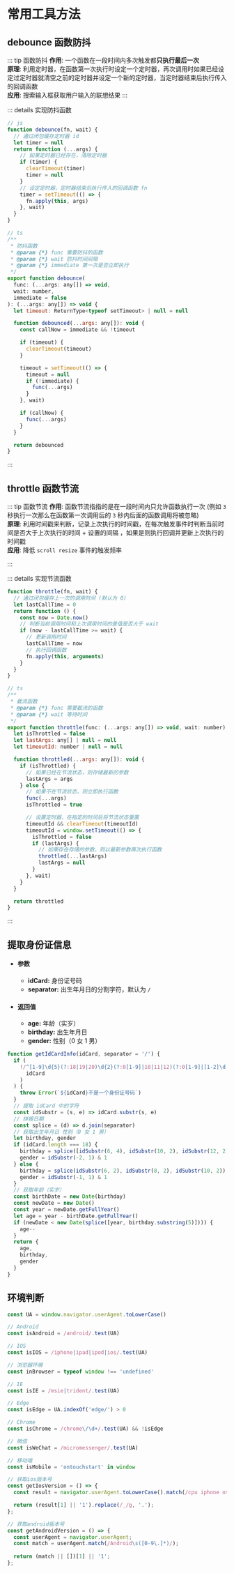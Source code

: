 # 常用工具方法

## debounce 函数防抖

::: tip 函数防抖
**作用**: 一个函数在一段时间内多次触发都**只执行最后一次** <br>
**原理**: 利用定时器，在函数第一次执行时设定一个定时器，再次调用时如果已经设定过定时器就清空之前的定时器并设定一个新的定时器，当定时器结束后执行传入的回调函数 <br>
**应用**: 搜索输入框获取用户输入的联想结果
:::

::: details 实现防抖函数
```js
// js
function debounce(fn, wait) {
  // 通过闭包缓存定时器 id
  let timer = null
  return function (...args) {
    // 如果定时器已经存在，清除定时器
    if (timer) {
      clearTimeout(timer)
      timer = null
    }
    // 设定定时器，定时器结束后执行传入的回调函数 fn
    timer = setTimeout(() => {
      fn.apply(this, args)
    }, wait)
  }
}

// ts
/**
 * 防抖函数
 * @param {*} func 需要防抖的函数
 * @param {*} wait 防抖时间间隔
 * @param {*} immediate 第一次是否立即执行
 */
export function debounce(
  func: (...args: any[]) => void,
  wait: number,
  immediate = false
): (...args: any[]) => void {
  let timeout: ReturnType<typeof setTimeout> | null = null

  function debounced(...args: any[]): void {
    const callNow = immediate && !timeout

    if (timeout) {
      clearTimeout(timeout)
    }

    timeout = setTimeout(() => {
      timeout = null
      if (!immediate) {
        func(...args)
      }
    }, wait)

    if (callNow) {
      func(...args)
    }
  }

  return debounced
}

```
:::

## throttle 函数节流

::: tip 函数节流
**作用**: 函数节流指指的是在一段时间内只允许函数执行一次 (例如 `3` 秒执行一次那么在函数第一次调用后的 `3` 秒内后面的函数调用将被忽略) <br>
**原理**: 利用时间戳来判断，记录上次执行的时间戳，在每次触发事件时判断当前时间是否大于上次执行的时间 + 设置的间隔 ，如果是则执行回调并更新上次执行的时间戳<br>
**应用**: 降低 `scroll resize` 事件的触发频率

:::

::: details 实现节流函数
```js
function throttle(fn, wait) {
  // 通过闭包缓存上一次的调用时间 (默认为 0)
  let lastCallTime = 0
  return function () {
    const now = Date.now()
    // 判断当前调用时间和上次调用时间的差值是否大于 wait
    if (now - lastCallTime >= wait) {
      // 更新调用时间
      lastCallTime = now
      // 执行回调函数
      fn.apply(this, arguments)
    }
  }
}

// ts
/**
 * 截流函数
 * @param {*} func 需要截流的函数
 * @param {*} wait 等待时间
 */
export function throttle(func: (...args: any[]) => void, wait: number): (...args: any[]) => void {
  let isThrottled = false
  let lastArgs: any[] | null = null
  let timeoutId: number | null = null

  function throttled(...args: any[]): void {
    if (isThrottled) {
      // 如果已经在节流状态，则存储最新的参数
      lastArgs = args
    } else {
      // 如果不在节流状态，则立即执行函数
      func(...args)
      isThrottled = true

      // 设置定时器，在指定的时间后将节流状态重置
      timeoutId && clearTimeout(timeoutId)
      timeoutId = window.setTimeout(() => {
        isThrottled = false
        if (lastArgs) {
          // 如果存在存储的参数，则以最新参数再次执行函数
          throttled(...lastArgs)
          lastArgs = null
        }
      }, wait)
    }
  }

  return throttled
}
```
:::

## 提取身份证信息

- #### 参数

  - **idCard:** 身份证号码
  - **separator:** 出生年月日的分割字符，默认为 `/`

- #### 返回值

  - **age:** 年龄（实岁）
  - **birthday:** 出生年月日
  - **gender:** 性别（0 女 1 男）

```js
function getIdCardInfo(idCard, separator = '/') {
  if (
    !/^[1-9]\d{5}(?:18|19|20)\d{2}(?:0[1-9]|10|11|12)(?:0[1-9]|[1-2]\d|30|31)\d{3}[\dXx]$/.test(
      idCard
    )
  ) {
    throw Error(`${idCard}不是一个身份证号码`)
  }
  // 提取 idCard 中的字符
  const idSubstr = (s, e) => idCard.substr(s, e)
  // 拼接日期
  const splice = (d) => d.join(separator)
  // 获取出生年月日 性别（0 女 1 男）
  let birthday, gender
  if (idCard.length === 18) {
    birthday = splice([idSubstr(6, 4), idSubstr(10, 2), idSubstr(12, 2)])
    gender = idSubstr(-2, 1) & 1
  } else {
    birthday = splice(idSubstr(6, 2), idSubstr(8, 2), idSubstr(10, 2))
    gender = idSubstr(-1, 1) & 1
  }
  // 获取年龄（实岁）
  const birthDate = new Date(birthday)
  const newDate = new Date()
  const year = newDate.getFullYear()
  let age = year - birthDate.getFullYear()
  if (newDate < new Date(splice([year, birthday.substring(5)]))) {
    age--
  }
  return {
    age,
    birthday,
    gender
  }
}
```

## 环境判断

```js
const UA = window.navigator.userAgent.toLowerCase()

// Android
const isAndroid = /android/.test(UA)

// IOS
const isIOS = /iphone|ipad|ipod|ios/.test(UA)

// 浏览器环境
const inBrowser = typeof window !== 'undefined'

// IE
const isIE = /msie|trident/.test(UA)

// Edge
const isEdge = UA.indexOf('edge/') > 0

// Chrome
const isChrome = /chrome\/\d+/.test(UA) && !isEdge

// 微信
const isWeChat = /micromessenger/.test(UA)

// 移动端
const isMobile = 'ontouchstart' in window

// 获取ios版本号
const getIosVersion = () => {
  const result = navigator.userAgent.toLowerCase().match(/cpu iphone os (.*?) like mac os/) || [];

  return (result[1] || '1').replace(/_/g, '.');
};

// 获取android版本号
const getAndroidVersion = () => {
  const userAgent = navigator.userAgent;
  const match = userAgent.match(/Android\s([0-9\.]*)/);
  
  return (match || [])[1] || '1';
};
```
